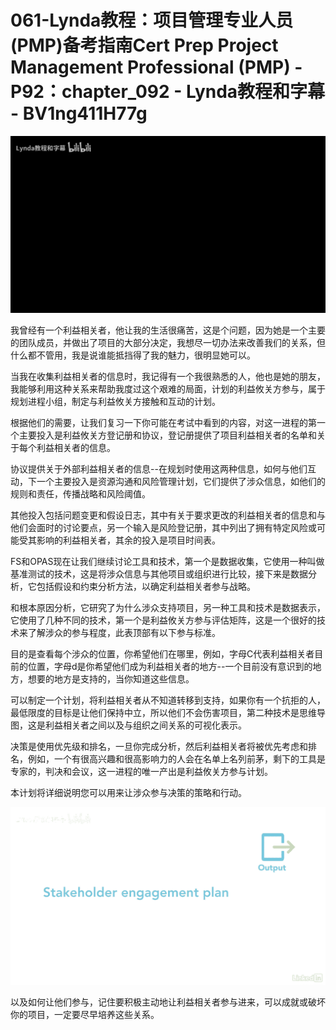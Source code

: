 # 061-Lynda教程：项目管理专业人员(PMP)备考指南Cert Prep Project Management Professional (PMP) - P92：chapter_092 - Lynda教程和字幕 - BV1ng411H77g

![](img/fe724524f7f3fc59ef3e29733fdff7a6_0.png)

我曾经有一个利益相关者，他让我的生活很痛苦，这是个问题，因为她是一个主要的团队成员，并做出了项目的大部分决定，我想尽一切办法来改善我们的关系，但什么都不管用，我是说谁能抵挡得了我的魅力，很明显她可以。

当我在收集利益相关者的信息时，我记得有一个我很熟悉的人，他也是她的朋友，我能够利用这种关系来帮助我度过这个艰难的局面，计划的利益攸关方参与，属于规划进程小组，制定与利益攸关方接触和互动的计划。

根据他们的需要，让我们复习一下你可能在考试中看到的内容，对这一进程的第一个主要投入是利益攸关方登记册和协议，登记册提供了项目利益相关者的名单和关于每个利益相关者的信息。

协议提供关于外部利益相关者的信息--在规划时使用这两种信息，如何与他们互动，下一个主要投入是资源沟通和风险管理计划，它们提供了涉众信息，如他们的规则和责任，传播战略和风险阈值。

其他投入包括问题变更和假设日志，其中有关于要求更改的利益相关者的信息和与他们会面时的讨论要点，另一个输入是风险登记册，其中列出了拥有特定风险或可能受其影响的利益相关者，其余的投入是项目时间表。

FS和OPAS现在让我们继续讨论工具和技术，第一个是数据收集，它使用一种叫做基准测试的技术，这是将涉众信息与其他项目或组织进行比较，接下来是数据分析，它包括假设和约束分析方法，以确定利益相关者参与战略。

和根本原因分析，它研究了为什么涉众支持项目，另一种工具和技术是数据表示，它使用了几种不同的技术，第一个是利益攸关方参与评估矩阵，这是一个很好的技术来了解涉众的参与程度，此表顶部有以下参与标准。

目的是查看每个涉众的位置，你希望他们在哪里，例如，字母C代表利益相关者目前的位置，字母d是你希望他们成为利益相关者的地方--一个目前没有意识到的地方，想要的地方是支持的，当你知道这些信息。

可以制定一个计划，将利益相关者从不知道转移到支持，如果你有一个抗拒的人，最低限度的目标是让他们保持中立，所以他们不会伤害项目，第二种技术是思维导图，这是利益相关者之间以及与组织之间关系的可视化表示。

决策是使用优先级和排名，一旦你完成分析，然后利益相关者将被优先考虑和排名，例如，一个有很高兴趣和很高影响力的人会在名单上名列前茅，剩下的工具是专家的，判决和会议，这一进程的唯一产出是利益攸关方参与计划。

本计划将详细说明您可以用来让涉众参与决策的策略和行动。

![](img/fe724524f7f3fc59ef3e29733fdff7a6_2.png)

以及如何让他们参与，记住要积极主动地让利益相关者参与进来，可以成就或破坏你的项目，一定要尽早培养这些关系。

